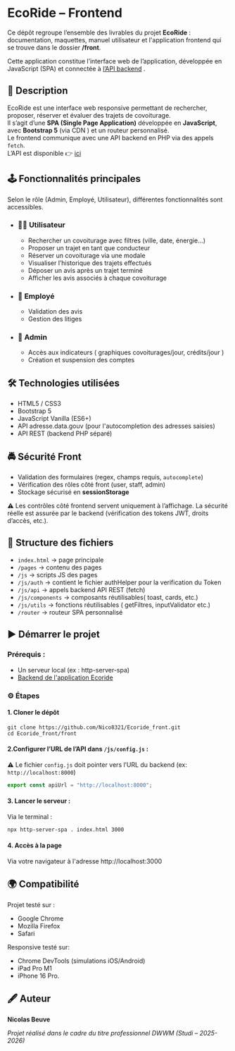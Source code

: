 # EcoRide – Frontend

Ce dépôt regroupe l’ensemble des livrables du projet **EcoRide** :  
documentation, maquettes, manuel utilisateur et l'application frontend qui se trouve dans le dossier **/front**.

Cette application constitue l’interface web de l’application, développée en JavaScript (SPA) et connectée à [l’API backend](https://github.com/Nico8321/Ecoride_back.git) .

## 📝 Description

EcoRide est une interface web responsive permettant de rechercher, proposer, réserver et évaluer des trajets de covoiturage.  
Il s’agit d’une **SPA (Single Page Application)** développée en **JavaScript**, avec **Bootstrap 5** (via CDN ) et un routeur personnalisé.  
Le frontend communique avec une API backend en PHP via des appels `fetch`.  
L’API est disponible 👉 [ici](https://github.com/Nico8321/Ecoride_back.git)

## 🕹️ Fonctionnalités principales

Selon le rôle (Admin, Employé, Utilisateur), différentes fonctionnalités sont accessibles.

- ### 👨‍💻 Utilisateur

  - Rechercher un covoiturage avec filtres (ville, date, énergie…)
  - Proposer un trajet en tant que conducteur
  - Réserver un covoiturage via une modale
  - Visualiser l’historique des trajets effectués
  - Déposer un avis après un trajet terminé
  - Afficher les avis associés à chaque covoiturage

- ### 👷 Employé

  - Validation des avis
  - Gestion des litiges

- ### 🔑 Admin
  - Accès aux indicateurs ( graphiques covoiturages/jour, crédits/jour )
  - Création et suspension des comptes

## 🛠️ Technologies utilisées

- HTML5 / CSS3
- Bootstrap 5
- JavaScript Vanilla (ES6+)
- API adresse.data.gouv (pour l'autocompletion des adresses saisies)
- API REST (backend PHP séparé)

## 🚔 Sécurité Front

- Validation des formulaires (regex, champs requis, `autocomplete`)
- Vérification des rôles côté front (user, staff, admin)
- Stockage sécurisé en **sessionStorage**

⚠️ Les contrôles côté frontend servent uniquement à l’affichage. La sécurité réelle est assurée par le backend (vérification des tokens JWT, droits d’accès, etc.).

## 📁 Structure des fichiers

- `index.html` → page principale
- `/pages` → contenu des pages
- `/js` → scripts JS des pages
- `/js/auth` → contient le fichier authHelper pour la verification du Token
- `/js/api` → appels backend API REST (fetch)
- `/js/components` → composants réutilisables( toast, cards, etc.)
- `/js/utils` → fonctions réutilisables ( getFiltres, inputValidator etc.)
- `/router` → routeur SPA personnalisé

## ▶️ Démarrer le projet

### Prérequis :

- Un serveur local (ex : http-server-spa)
- [Backend de l'application Ecoride](https://github.com/Nico8321/Ecoride_back.git)

### ⚙️ Étapes

#### 1. Cloner le dépôt

```
git clone https://github.com/Nico8321/Ecoride_front.git
cd Ecoride_front/front
```

#### 2.Configurer l’URL de l’API dans `/js/config.js` :

⚠️ Le fichier `config.js` doit pointer vers l’URL du backend (ex: `http://localhost:8000`)

```js
export const apiUrl = "http://localhost:8000";
```

#### 3. Lancer le serveur :

Via le terminal :

```bash
npx http-server-spa . index.html 3000
```

#### 4. Accès à la page

Via votre navigateur à l'adresse http://localhost:3000

## 🌍 Compatibilité

Projet testé sur :

- Google Chrome
- Mozilla Firefox
- Safari

Responsive testé sur:

- Chrome DevTools (simulations iOS/Android)
- iPad Pro M1
- iPhone 16 Pro.

## 🖋️ Auteur

**Nicolas Beuve**

_Projet réalisé dans le cadre du titre professionnel DWWM (Studi – 2025-2026)_
